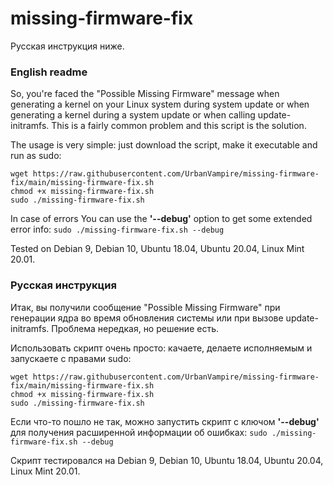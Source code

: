 # missing-firmware-fix
Русская инструкция ниже.

### English readme

So, you're faced the "Possible Missing Firmware" message when generating a kernel on your Linux system during system update or when generating a kernel during a system update or when calling update-initramfs. This is a fairly common problem and this script is the solution.

The usage is very simple: just download the script, make it executable and run as sudo:
```
wget https://raw.githubusercontent.com/UrbanVampire/missing-firmware-fix/main/missing-firmware-fix.sh
chmod +x missing-firmware-fix.sh
sudo ./missing-firmware-fix.sh
```
In case of errors You can use the **'--debug'** option to get some extended error info:
`sudo ./missing-firmware-fix.sh --debug`

Tested on Debian 9, Debian 10, Ubuntu 18.04, Ubuntu 20.04, Linux Mint 20.01.

### Русская инструкция

Итак, вы получили сообщение "Possible Missing Firmware" при генерации ядра во время обновления системы или при вызове update-initramfs. Проблема нередкая, но решение есть.

Использовать скрипт очень просто: качаете, делаете исполняемым и запускаете с правами sudo:
```
wget https://raw.githubusercontent.com/UrbanVampire/missing-firmware-fix/main/missing-firmware-fix.sh
chmod +x missing-firmware-fix.sh
sudo ./missing-firmware-fix.sh
```
Если что-то пошло не так, можно запустить скрипт с ключом **'--debug'** для получения расширенной информации об ошибках:
`sudo ./missing-firmware-fix.sh --debug`

Скрипт тестировался на Debian 9, Debian 10, Ubuntu 18.04, Ubuntu 20.04, Linux Mint 20.01.
